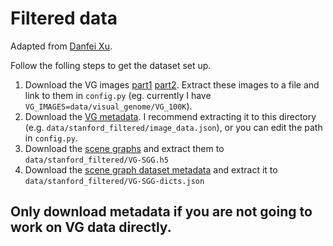 # Filtered data
Adapted from [Danfei Xu](https://github.com/danfeiX/scene-graph-TF-release/blob/master/data_tools/README.md).

Follow the folling steps to get the dataset set up.
1. Download the VG images [part1](https://cs.stanford.edu/people/rak248/VG_100K_2/images.zip) [part2](https://cs.stanford.edu/people/rak248/VG_100K_2/images2.zip). Extract these images to a file and link to them in `config.py` (eg. currently I have `VG_IMAGES=data/visual_genome/VG_100K`). 
2. Download the [VG metadata](http://cvgl.stanford.edu/scene-graph/VG/image_data.json). I recommend extracting it to this directory (e.g. `data/stanford_filtered/image_data.json`), or you can edit the path in `config.py`.
3. Download the [scene graphs](http://cvgl.stanford.edu/scene-graph/dataset/VG-SGG.h5) and extract them to `data/stanford_filtered/VG-SGG.h5`
4. Download the [scene graph dataset metadata](http://cvgl.stanford.edu/scene-graph/dataset/VG-SGG-dicts.json) and extract it to `data/stanford_filtered/VG-SGG-dicts.json`

## Only download metadata if you are not going to work on VG data directly.
